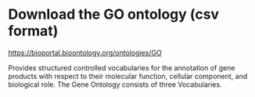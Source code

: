 # Download the GO ontology (csv format)

https://bioportal.bioontology.org/ontologies/GO

Provides structured controlled vocabularies for the annotation of gene products with respect to their molecular function, cellular component, and biological role. The Gene Ontology consists of three Vocabularies.
